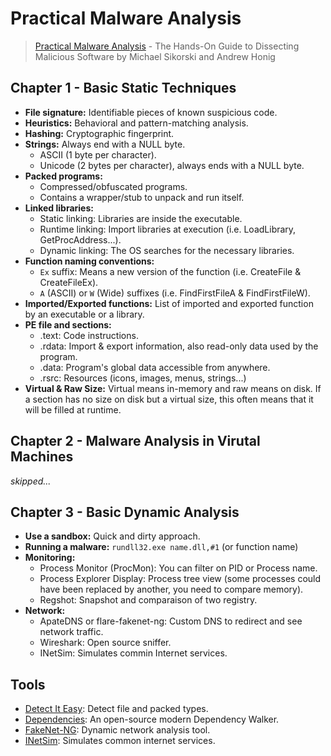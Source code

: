# Practical Malware Analysis

> [Practical Malware Analysis](https://nostarch.com/malware) - The Hands-On Guide to Dissecting Malicious Software by Michael Sikorski and Andrew Honig

## Chapter 1 - Basic Static Techniques

- **File signature:** Identifiable pieces of known suspicious code.
- **Heuristics:** Behavioral and pattern-matching analysis.
- **Hashing:** Cryptographic fingerprint.
- **Strings:** Always end with a NULL byte.
    - ASCII (1 byte per character).
    - Unicode (2 bytes per character), always ends with a NULL byte.
- **Packed programs:**
    - Compressed/obfuscated programs.
    - Contains a wrapper/stub to unpack and run itself.
- **Linked libraries:**
    - Static linking: Libraries are inside the executable.
    - Runtime linking: Import libraries at execution (i.e. LoadLibrary, GetProcAddress...).
    - Dynamic linking: The OS searches for the necessary libraries.
- **Function naming conventions:**
    - `Ex` suffix: Means a new version of the function (i.e. CreateFile & CreateFileEx).
    - `A` (ASCII) or `W` (Wide) suffixes (i.e. FindFirstFileA & FindFirstFileW).
- **Imported/Exported functions:** List of imported and exported function by an executable or a library.
- **PE file and sections:**
    - .text: Code instructions.
    - .rdata: Import & export information, also read-only data used by the program.
    - .data: Program's global data accessible from anywhere.
    - .rsrc: Resources (icons, images, menus, strings...)
- **Virtual & Raw Size:** Virtual means in-memory and raw means on disk. If a section has no size on disk but a virtual size, this often means that it will be filled at runtime.

## Chapter 2 - Malware Analysis in Virutal Machines

*skipped...*

## Chapter 3 - Basic Dynamic Analysis

- **Use a sandbox:** Quick and dirty approach.
- **Running a malware:** `rundll32.exe name.dll,#1` (or function name)
- **Monitoring:**
    - Process Monitor (ProcMon): You can filter on PID or Process name.
    - Process Explorer Display: Process tree view (some processes could have been replaced by another, you need to compare memory).
    - Regshot: Snapshot and comparaison of two registry.
- **Network:**
    - ApateDNS or flare-fakenet-ng: Custom DNS to redirect and see network traffic.
    - Wireshark: Open source sniffer.
    - INetSim: Simulates commin Internet services.

## Tools

- [Detect It Easy](https://github.com/horsicq/Detect-It-Easy): Detect file and packed types.
- [Dependencies](https://github.com/lucasg/Dependencies): An open-source modern Dependency Walker.
- [FakeNet-NG](https://github.com/mandiant/flare-fakenet-ng): Dynamic network analysis tool. 
- [INetSim](https://www.inetsim.org/): Simulates common internet services.

